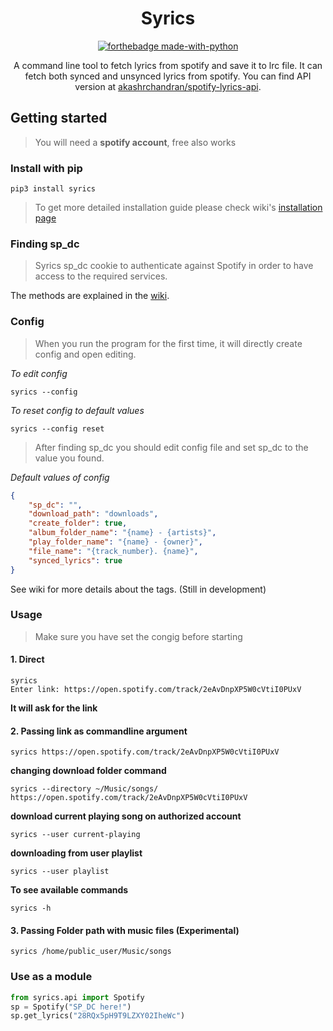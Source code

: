 <!--
 Copyright (C) 2022 Akash R Chandran

 This program is free software: you can redistribute it and/or modify
 it under the terms of the GNU Affero General Public License as
 published by the Free Software Foundation, either version 3 of the
 License, or (at your option) any later version.

 This program is distributed in the hope that it will be useful,
 but WITHOUT ANY WARRANTY; without even the implied warranty of
 MERCHANTABILITY or FITNESS FOR A PARTICULAR PURPOSE.  See the
 GNU Affero General Public License for more details.

 You should have received a copy of the GNU Affero General Public License
 along with this program.  If not, see <http://www.gnu.org/licenses/>.
-->

<h1 align="center">
Syrics
</h1>

<div align="center">

[![forthebadge made-with-python](http://ForTheBadge.com/images/badges/made-with-python.svg)](https://www.python.org/)
 
</div>
 
 <div align="center">

A command line tool to fetch lyrics from spotify and save it to lrc file. It can fetch both synced and unsynced lyrics from spotify. You can find API version at [akashrchandran/spotify-lyrics-api](https://github.com/akashrchandran/spotify-lyrics-api).
 
</div>
 
 
## Getting started

> You will need a **spotify account**, free also works

### Install with pip

```
pip3 install syrics
```
> To get more detailed installation guide please check wiki's [installation page](https://github.com/akashrchandran/syrics/wiki/Installation)

### Finding sp_dc
> Syrics sp_dc cookie to authenticate against Spotify in order to have access to the required services.

The methods are explained in the [wiki](https://github.com/akashrchandran/syrics/wiki/Finding-sp_dc).

### Config
> When you run the program for the first time, it will directly create config and open editing.

*To edit config*

```
syrics --config
```

*To reset config to default values*

```
syrics --config reset
```

> After finding sp_dc you should edit config file and set sp_dc to the value you found.

*Default values of config*

```JSON
{
    "sp_dc": "",
    "download_path": "downloads",
    "create_folder": true,
    "album_folder_name": "{name} - {artists}",
    "play_folder_name": "{name} - {owner}",
    "file_name": "{track_number}. {name}",
    "synced_lyrics": true
}
```
See wiki for more details about the tags. (Still in development)

### Usage
> Make sure you have set the congig before starting

#### 1. Direct
```
syrics
Enter link: https://open.spotify.com/track/2eAvDnpXP5W0cVtiI0PUxV
```
 __It will ask for the link__

#### 2. Passing link as commandline argument
```
syrics https://open.spotify.com/track/2eAvDnpXP5W0cVtiI0PUxV
```
__changing download folder command__
```
syrics --directory ~/Music/songs/ https://open.spotify.com/track/2eAvDnpXP5W0cVtiI0PUxV
```
__download current playing song on authorized account__
```
syrics --user current-playing
```
__downloading from user playlist__
```
syrics --user playlist
```
__To see available commands__
```
syrics -h
```

#### 3. Passing Folder path with music files (Experimental)

```
syrics /home/public_user/Music/songs
```

### Use as a module

```python
from syrics.api import Spotify
sp = Spotify("SP_DC here!")
sp.get_lyrics("28RQx5pH9T9LZXY02IheWc")
```
